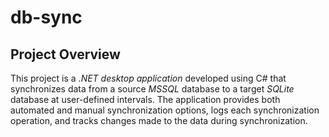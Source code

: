 ﻿# db-sync

## Project Overview

This project is a *.NET desktop application* developed using C# that synchronizes data from a source *MSSQL* database to a target *SQLite* database at user-defined intervals. The application provides both automated and manual synchronization options, logs each synchronization operation, and tracks changes made to the data during synchronization.

